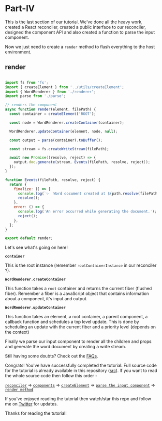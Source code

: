 # Part-IV

This is the last section of our tutorial. We've done all the heavy work, created a React reconciler, created a public interface to
our reconciler, designed the component API and also created a function to parse the input component.

Now we just need to create a `render` method to flush everything to the host environment.

## render

```js

import fs from 'fs';
import { createElement } from '../utils/createElement';
import { WordRenderer } from './renderer';
import parse from './parse';

// renders the component
async function render(element, filePath) {
  const container = createElement('ROOT');

  const node = WordRenderer.createContainer(container);

  WordRenderer.updateContainer(element, node, null);

  const output = parse(container).toBuffer();

  const stream = fs.createWriteStream(filePath);

  await new Promise((resolve, reject) => {
    output.doc.generate(stream, Events(filePath, resolve, reject));
  });
}

function Events(filePath, resolve, reject) {
  return {
    finalize: () => {
      console.log(`✨  Word document created at ${path.resolve(filePath)}.`);
      resolve();
    },
    error: () => {
      console.log('An error occurred while generating the document.');
      reject();
    },
  };
}

export default render;

```

Let's see what's going on here!

**`container`**

This is the root instance (remember `rootContainerInstance` in our reconciler ?).

**`WordRenderer.createContainer`**

This function takes a `root` container and returns the current fiber (flushed fiber). Remember a fiber is a JavaScript object
that contains information about a component, it's input and output.

**`WordRenderer.updateContainer`**

This function takes an element, a root container, a parent component, a callback function and schedules a top level update.
This is done by scheduling an update with the current fiber and a priority level (depends on the context)

Finally we parse our input component to render all the children and props and generate the word document by creating a write stream.

Still having some doubts? Check out the [FAQs](./faq.md).

Congrats! You've have successfully completed the tutorial. Full source code for the tutorial is already available in this repository ([src](./src)). If you want to read the whole source code then follow this order -

[`reconciler`](./src/reconciler/index.js)  => [`components`](./src/components/)  => [`createElement`](./src/utils/createElement) => [`parse the input component`](./src/parse/index.js) => [`render method`](./src/render/index.js)

If you've enjoyed reading the tutorial then watch/star this repo and follow me on [Twitter](http://twitter.com/NTulswani) for updates.

Thanks for reading the tutorial!


